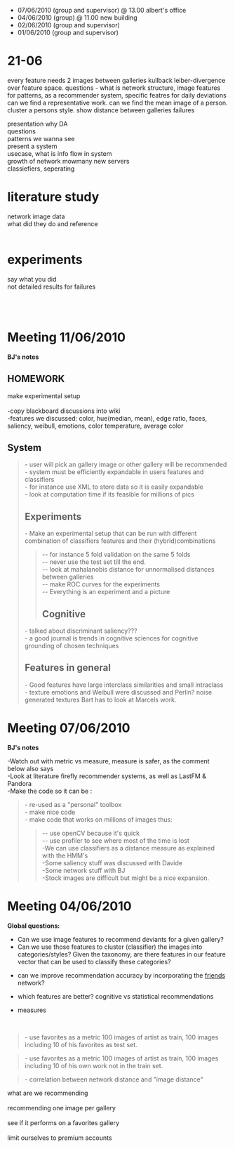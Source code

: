 
  * 07/06/2010 (group and supervisor) @ 13.00 albert's office
  * 04/06/2010 (group) @ 11.00 new building
  * 02/06/2010 (group and supervisor)
  * 01/06/2010 (group and supervisor)


# 21-06 #
every feature needs 2 images
between galleries kullback leiber-divergence over feature space.
questions - what is network structure, image features for patterns, as a recommender system, specific featres for daily deviations can we find a representative work. can we find the mean image of a person. cluster a persons style.
show distance between galleries
failures

presentation
why DA <br>
questions <br>
patterns we wanna see <br>
present a system <br>
usecase, what is info flow in system <br>
growth of network mowmany new servers <br>
classiefiers, seperating <br>


<h1>literature study</h1>
network image data<br>
what did they do and reference<br>
<br>
<h1>experiments</h1>
say what you did<br>
not detailed results for failures<br>
<br>
<br>
<br>
<h1>Meeting 11/06/2010</h1>
<b>BJ's notes</b>

<h2>HOMEWORK</h2>
make experimental setup<br>
<br>
-copy blackboard discussions into wiki <br>
-features we discussed: color, hue(median, mean), edge ratio, faces, saliency, weibull, emotions, color temperature, average color <br>
<h2>System</h2>
<blockquote>- user will pick an gallery image or other gallery will be recommended<br>
- system must be efficiently expandable in users features and classifiers<br>
- for instance use XML to store data so it is easily expandable <br>
- look at computation time if its feasible for millions of pics <br>
<h2>Experiments</h2>
- Make an experimental setup that can be run with different combination of classifiers features and their (hybrid)combinations<br>
<blockquote>-- for instance 5 fold validation on the same 5 folds <br>
-- never use the test set till the end. <br>
-- look at mahalanobis distance for unnormalised distances between galleries<br>
-- make ROC curves for the experiments<br>
-- Everything is an experiment and a picture<br>
<h2>Cognitive</h2>
</blockquote>- talked about discriminant saliency??? <br>
- a good journal is trends in cognitive sciences for cognitive grounding of chosen techniques <br>
<h2>Features in general</h2>
- Good features have large interclass similarities and small intraclass<br>
- texture emotions and Weibull were discussed and Perlin? noise generated textures Bart has to look at Marcels work.</blockquote>



<h1>Meeting 07/06/2010</h1>
<b>BJ's notes</b>

-Watch out with metric vs measure, measure is safer, as the comment below also says<br>
-Look at literature firefly recommender systems, as well as LastFM & Pandora<br>
-Make the code so it can be :<br>
<blockquote>- re-used as a "personal" toolbox <br>
- make nice code <br>
- make code that works on millions of images thus: <br>
<blockquote>-- use openCV because it's quick <br>
-- use profiler to see where most of the time is lost <br>
-We can use classifiers as a distance measure as explained with the HMM's<br>
-Some saliency stuff was discussed with Davide<br>
-Some network stuff with BJ<br>
-Stock images are difficult but might be a nice expansion.<br></blockquote></blockquote>


<h1>Meeting 04/06/2010</h1>

<b>Global questions:</b>
<ul><li>Can we use image features to recommend deviants for a given gallery?<br>
</li><li>Can we use those features to cluster (classifier) the images into categories/styles? Given the taxonomy, are there features in our feature vector that can be used to classify these categories?</li></ul>

<ul><li>can we improve recommendation accuracy by incorporating the <a href='friends.md'>friends</a> network?</li></ul>

<ul><li>which features are better? cognitive vs statistical recommendations</li></ul>

- measures<br>
<br>
<blockquote>- use favorites as a metric 100 images of artist as train, 100 images including 10 of his favorites as test set.</blockquote>

<blockquote>- use favorites as a metric 100 images of artist as train, 100 images including 10 of his own work not in the train set.</blockquote>

<blockquote>- correlation between network distance and "image distance"</blockquote>


what are we recommending<br>
<br>
recommending one image per gallery<br>
<br>
see if it performs on a favorites gallery<br>
<br>
limit ourselves to premium accounts